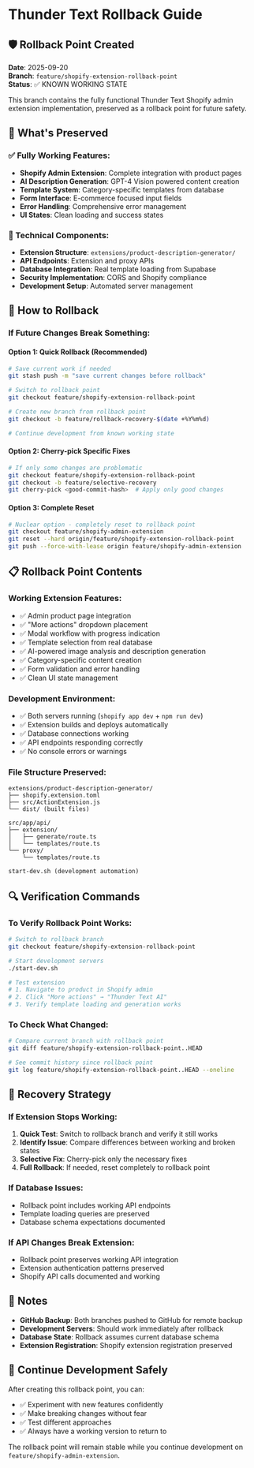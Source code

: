 # Thunder Text Rollback Guide

## 🛡️ Rollback Point Created

**Date**: 2025-09-20  
**Branch**: `feature/shopify-extension-rollback-point`  
**Status**: ✅ KNOWN WORKING STATE  

This branch contains the fully functional Thunder Text Shopify admin extension implementation, preserved as a rollback point for future safety.

## 🎯 What's Preserved

### ✅ Fully Working Features:
- **Shopify Admin Extension**: Complete integration with product pages
- **AI Description Generation**: GPT-4 Vision powered content creation
- **Template System**: Category-specific templates from database
- **Form Interface**: E-commerce focused input fields
- **Error Handling**: Comprehensive error management
- **UI States**: Clean loading and success states

### 🔧 Technical Components:
- **Extension Structure**: `extensions/product-description-generator/`
- **API Endpoints**: Extension and proxy APIs
- **Database Integration**: Real template loading from Supabase
- **Security Implementation**: CORS and Shopify compliance
- **Development Setup**: Automated server management

## 🚨 How to Rollback

### If Future Changes Break Something:

#### Option 1: Quick Rollback (Recommended)
```bash
# Save current work if needed
git stash push -m "save current changes before rollback"

# Switch to rollback point
git checkout feature/shopify-extension-rollback-point

# Create new branch from rollback point
git checkout -b feature/rollback-recovery-$(date +%Y%m%d)

# Continue development from known working state
```

#### Option 2: Cherry-pick Specific Fixes
```bash
# If only some changes are problematic
git checkout feature/shopify-extension-rollback-point
git checkout -b feature/selective-recovery
git cherry-pick <good-commit-hash>  # Apply only good changes
```

#### Option 3: Complete Reset
```bash
# Nuclear option - completely reset to rollback point
git checkout feature/shopify-admin-extension
git reset --hard origin/feature/shopify-extension-rollback-point
git push --force-with-lease origin feature/shopify-admin-extension
```

## 📋 Rollback Point Contents

### Working Extension Features:
- ✅ Admin product page integration
- ✅ "More actions" dropdown placement
- ✅ Modal workflow with progress indication
- ✅ Template selection from real database
- ✅ AI-powered image analysis and description generation
- ✅ Category-specific content creation
- ✅ Form validation and error handling
- ✅ Clean UI state management

### Development Environment:
- ✅ Both servers running (`shopify app dev` + `npm run dev`)
- ✅ Extension builds and deploys automatically
- ✅ Database connections working
- ✅ API endpoints responding correctly
- ✅ No console errors or warnings

### File Structure Preserved:
```
extensions/product-description-generator/
├── shopify.extension.toml
├── src/ActionExtension.js
└── dist/ (built files)

src/app/api/
├── extension/
│   ├── generate/route.ts
│   └── templates/route.ts
└── proxy/
    └── templates/route.ts

start-dev.sh (development automation)
```

## 🔍 Verification Commands

### To Verify Rollback Point Works:
```bash
# Switch to rollback branch
git checkout feature/shopify-extension-rollback-point

# Start development servers
./start-dev.sh

# Test extension
# 1. Navigate to product in Shopify admin
# 2. Click "More actions" → "Thunder Text AI"
# 3. Verify template loading and generation works
```

### To Check What Changed:
```bash
# Compare current branch with rollback point
git diff feature/shopify-extension-rollback-point..HEAD

# See commit history since rollback point
git log feature/shopify-extension-rollback-point..HEAD --oneline
```

## 🎯 Recovery Strategy

### If Extension Stops Working:
1. **Quick Test**: Switch to rollback branch and verify it still works
2. **Identify Issue**: Compare differences between working and broken states
3. **Selective Fix**: Cherry-pick only the necessary fixes
4. **Full Rollback**: If needed, reset completely to rollback point

### If Database Issues:
- Rollback point includes working API endpoints
- Template loading queries are preserved
- Database schema expectations documented

### If API Changes Break Extension:
- Rollback point preserves working API integration
- Extension authentication patterns preserved
- Shopify API calls documented and working

## 📝 Notes

- **GitHub Backup**: Both branches pushed to GitHub for remote backup
- **Development Servers**: Should work immediately after rollback
- **Database State**: Rollback assumes current database schema
- **Extension Registration**: Shopify extension registration preserved

## 🚀 Continue Development Safely

After creating this rollback point, you can:
- ✅ Experiment with new features confidently
- ✅ Make breaking changes without fear
- ✅ Test different approaches
- ✅ Always have a working version to return to

The rollback point will remain stable while you continue development on `feature/shopify-admin-extension`.